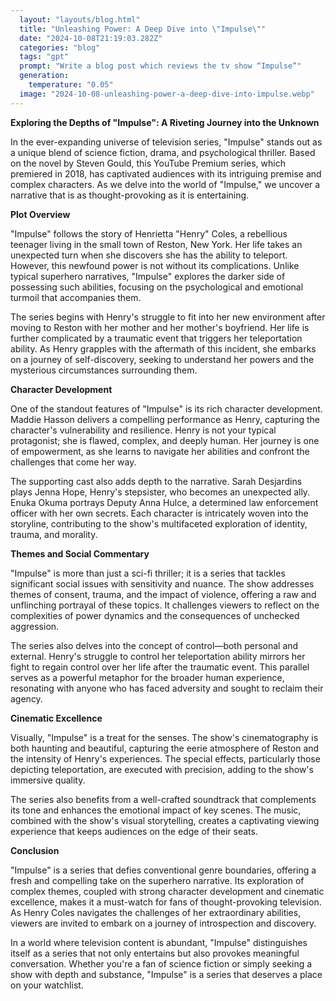 ```yaml
---
  layout: "layouts/blog.html"
  title: "Unleashing Power: A Deep Dive into \"Impulse\""
  date: "2024-10-08T21:19:03.282Z"
  categories: "blog"
  tags: "gpt"
  prompt: "Write a blog post which reviews the tv show “Impulse”"
  generation: 
    temperature: "0.05"
  image: "2024-10-08-unleashing-power-a-deep-dive-into-impulse.webp"
---
```

**Exploring the Depths of "Impulse": A Riveting Journey into the Unknown**

In the ever-expanding universe of television series, "Impulse" stands out as a unique blend of science fiction, drama, and psychological thriller. Based on the novel by Steven Gould, this YouTube Premium series, which premiered in 2018, has captivated audiences with its intriguing premise and complex characters. As we delve into the world of "Impulse," we uncover a narrative that is as thought-provoking as it is entertaining.

**Plot Overview**

"Impulse" follows the story of Henrietta "Henry" Coles, a rebellious teenager living in the small town of Reston, New York. Her life takes an unexpected turn when she discovers she has the ability to teleport. However, this newfound power is not without its complications. Unlike typical superhero narratives, "Impulse" explores the darker side of possessing such abilities, focusing on the psychological and emotional turmoil that accompanies them.

The series begins with Henry's struggle to fit into her new environment after moving to Reston with her mother and her mother's boyfriend. Her life is further complicated by a traumatic event that triggers her teleportation ability. As Henry grapples with the aftermath of this incident, she embarks on a journey of self-discovery, seeking to understand her powers and the mysterious circumstances surrounding them.

**Character Development**

One of the standout features of "Impulse" is its rich character development. Maddie Hasson delivers a compelling performance as Henry, capturing the character's vulnerability and resilience. Henry is not your typical protagonist; she is flawed, complex, and deeply human. Her journey is one of empowerment, as she learns to navigate her abilities and confront the challenges that come her way.

The supporting cast also adds depth to the narrative. Sarah Desjardins plays Jenna Hope, Henry's stepsister, who becomes an unexpected ally. Enuka Okuma portrays Deputy Anna Hulce, a determined law enforcement officer with her own secrets. Each character is intricately woven into the storyline, contributing to the show's multifaceted exploration of identity, trauma, and morality.

**Themes and Social Commentary**

"Impulse" is more than just a sci-fi thriller; it is a series that tackles significant social issues with sensitivity and nuance. The show addresses themes of consent, trauma, and the impact of violence, offering a raw and unflinching portrayal of these topics. It challenges viewers to reflect on the complexities of power dynamics and the consequences of unchecked aggression.

The series also delves into the concept of control—both personal and external. Henry's struggle to control her teleportation ability mirrors her fight to regain control over her life after the traumatic event. This parallel serves as a powerful metaphor for the broader human experience, resonating with anyone who has faced adversity and sought to reclaim their agency.

**Cinematic Excellence**

Visually, "Impulse" is a treat for the senses. The show's cinematography is both haunting and beautiful, capturing the eerie atmosphere of Reston and the intensity of Henry's experiences. The special effects, particularly those depicting teleportation, are executed with precision, adding to the show's immersive quality.

The series also benefits from a well-crafted soundtrack that complements its tone and enhances the emotional impact of key scenes. The music, combined with the show's visual storytelling, creates a captivating viewing experience that keeps audiences on the edge of their seats.

**Conclusion**

"Impulse" is a series that defies conventional genre boundaries, offering a fresh and compelling take on the superhero narrative. Its exploration of complex themes, coupled with strong character development and cinematic excellence, makes it a must-watch for fans of thought-provoking television. As Henry Coles navigates the challenges of her extraordinary abilities, viewers are invited to embark on a journey of introspection and discovery.

In a world where television content is abundant, "Impulse" distinguishes itself as a series that not only entertains but also provokes meaningful conversation. Whether you're a fan of science fiction or simply seeking a show with depth and substance, "Impulse" is a series that deserves a place on your watchlist.
